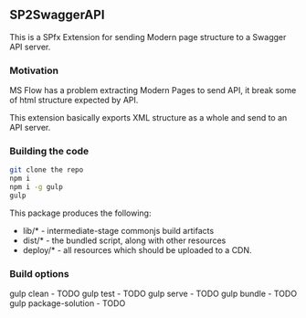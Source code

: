 ## SP2SwaggerAPI

This is a SPfx Extension for sending Modern page structure to a Swagger API server.

### Motivation
MS Flow has a problem extracting Modern Pages to send API, it break some of html structure expected by API.

This extension basically exports XML structure as a whole and send to an API server.

### Building the code

```bash
git clone the repo
npm i
npm i -g gulp
gulp
```

This package produces the following:

* lib/* - intermediate-stage commonjs build artifacts
* dist/* - the bundled script, along with other resources
* deploy/* - all resources which should be uploaded to a CDN.

### Build options

gulp clean - TODO
gulp test - TODO
gulp serve - TODO
gulp bundle - TODO
gulp package-solution - TODO
